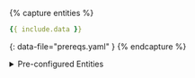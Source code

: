 {% capture entities %}
```yaml
{{ include.data }}
```
{: data-file="prereqs.yaml" }
{% endcapture %}
<details class="py-4 px-5 flex flex-col gap-1 bg-secondary shadow-primary rounded-md" markdown="1">
  <summary class="text-sm text-primary list-none">Pre-configured Entities<span class="fa fa-chevron-down float-right text-terciary"></span></summary>

For this tutorial, you'll need Kong Gateway entities, like services and routes, pre-configured. These entities are essential for Kong Gateway to function but installing them isn't the focus of this guide. Follow these steps to pre-configure them:
1. Create a `deck_files` directory and add the `kong.yaml` file to it.
2. Create a `prereqs.yaml` file within the same folder, and add the following content to it:
{{ entities | indent: 3 }}
3. Sync your changes:
   ```sh
   deck gateway sync prereqs.yaml
   ```

To learn more about entities, you can read our [entities documentation](/entities/). 

</details>
